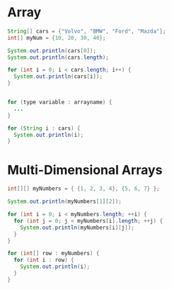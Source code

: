 # Array
```java
String[] cars = {"Volvo", "BMW", "Ford", "Mazda"};
int[] myNum = {10, 20, 30, 40};
```
```java
System.out.println(cars[0]);
System.out.println(cars.length);
```
```java
for (int i = 0; i < cars.length; i++) {
  System.out.println(cars[i]);
}
```
```java

for (type variable : arrayname) {
  ...
}

for (String i : cars) {
  System.out.println(i);
}
```
# Multi-Dimensional Arrays

```java
int[][] myNumbers = { {1, 2, 3, 4}, {5, 6, 7} };
```
```java
System.out.println(myNumbers[1][2]);
```
```java
for (int i = 0; i < myNumbers.length; ++i) {
  for (int j = 0; j < myNumbers[i].length; ++j) {
    System.out.println(myNumbers[i][j]);
  }
}
```
```java
for (int[] row : myNumbers) {
  for (int i : row) {
    System.out.println(i);
  }
}
```